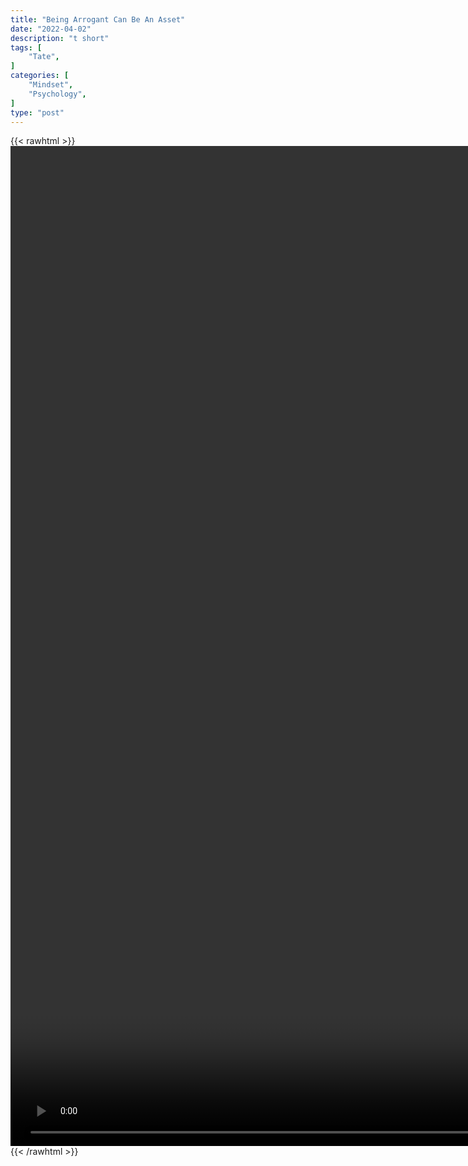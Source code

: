 ```yaml
---
title: "Being Arrogant Can Be An Asset"
date: "2022-04-02"
description: "t short"
tags: [
    "Tate",
]
categories: [
    "Mindset",
    "Psychology",
]
type: "post"
---
```

{{< rawhtml >}}
    <video style="height:40vh;width:auto" overflow="hidden" controls>
        <source src="https://clips.dev00ps.com/Tate/WHAT%20I%20RESPECT%20THE%20MOST%20IN%20OTHER%20PEOPLE%20motivateyourself%20respectyourself.mp4" type="video/mp4"> 
    </video>
{{< /rawhtml >}}